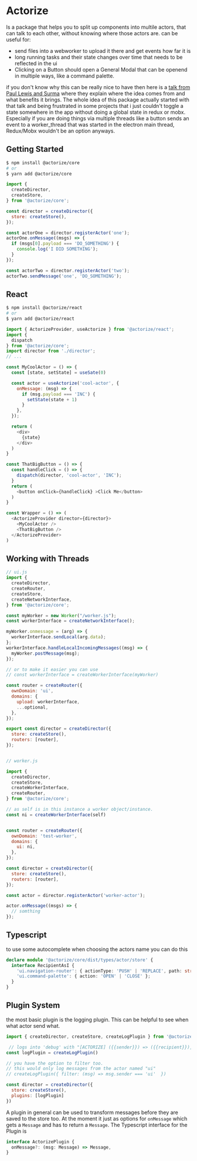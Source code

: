 # Actorize
Is a package that helps you to split up components into multile actors, that can talk to each other, without knowing where those actors are. can be useful for:
- send files into a webworker to upload it there and get events how far it is
- long running tasks and their state changes over time that needs to be reflected in the ui
- Clicking on a Button should open a General Modal that can be openend in multiple ways, like a command palette.

if you don't know why this can be really nice to have then here is a [talk from Paul Lewis and Surma](https://www.youtube.com/watch?v=Vg60lf92EkM&ab_channel=GoogleChromeDevelopers) where they explain where the idea comes from and what benefits it brings. The whole idea of this package actually started with that talk and being frustrated in some projects that i just couldn't toggle a state somewhere in the app without doing a global state in redux or mobx. Especially if you are doing things via multiple threads like a button sends an event to a worker_thread that was started in the electron main thread, Redux/Mobx wouldn't be an option anyways.

## Getting Started

```bash
$ npm install @actorize/core
# or
$ yarn add @actorize/core
```

```javascript
import {
  createDirector,
  createStore,
} from '@actorize/core';

const director = createDirector({
  store: createStore(),
});

const actorOne = director.registerActor('one');
actorOne.onMessage((msgs) => {
  if (msgs[0].payload === 'DO_SOMETHING') {
    console.log('I DID SOMETHING');
  }
});

const actorTwo = director.registerActor('two');
actorTwo.sendMessage('one', 'DO_SOMETHING');
```


## React

```bash
$ npm install @actorize/react
# or
$ yarn add @actorize/react
```


```javascript
import { ActorizeProvider, useActorize } from '@actorize/react';
import {
  dispatch
} from '@actorize/core';
import director from './director';
// ...

const MyCoolActor = () => {
  const [state, setState] = useSate(0)

  const actor = useActorize('cool-actor', {
    onMessage: (msg) => {
      if (msg.payload === 'INC') {
        setState(state + 1)
      }
    },
  });

  return (
    <div>
      {state}
    </div>
  )
}

const ThatBigButton = () => {
  const handleClick = () => {
    dispatch(director, 'cool-actor', 'INC');
  }
  return (
    <button onClick={handleClick} >Click Me</button>
  )
}

const Wrapper = () => (
  <ActorizeProvider director={director}>
    <MyCoolActor />
    <ThatBigButton />
  </ActorizeProvider>
)

```

## Working with Threads

```javascript
// ui.js
import {
  createDirector,
  createRouter,
  createStore,
  createNetworkInterface,
} from '@actorize/core';

const myWorker = new Worker("/worker.js");
const workerInterface = createNetworkInterface();

myWorker.onmessage = (arg) => {
  workerInterface.sendLocal(arg.data);
};
workerInterface.handleLocalIncomingMessages((msg) => {
  myWorker.postMessage(msg);
});

// or to make it easier you can use
// const workerInterface = createWorkerInterface(myWorker)

const router = createRouter({
  ownDomain: 'ui',
  domains: {
    upload: workerInterface,
    ...optional,
  },
});

export const director = createDirector({
  store: createStore(),
  routers: [router],
});


// worker.js

import {
  createDirector,
  createStore,
  createWorkerInterface,
  createRouter,
} from '@actorize/core';

// as self is in this instance a worker object/instance.
const ni = createWorkerInterface(self)


const router = createRouter({
  ownDomain: 'test-worker',
  domains: {
    ui: ni,
  },
});

const director = createDirector({
  store: createStore(),
  routers: [router],
});

const actor = director.registerActor('worker-actor');

actor.onMessage((msgs) => {
  // somthing
});


```

## Typescript
to use some autocomplete when choosing the actors name you can do this
```typescript
declare module '@actorize/core/dist/types/actor/store' {
  interface RecipientAsI {
    'ui.navigation-router': { actionType: 'PUSH' | 'REPLACE', path: string };
    'ui.command-palette': { action: 'OPEN' | 'CLOSE' };
  }
}
```


## Plugin System

the most basic plugin is the logging plugin. This can be helpful to see when what actor send what.
```javascript
import { createDirector, createStore, createLogPlugin } from '@actorize/core'

 // logs into 'debug' with "[ACTORIZE] ({{sender}}) => ({{recipient}}), {{payload}}"
const logPlugin = createLogPlugin()

// you have the option to filter too.
// this would only log messages from the actor named "ui"
// createLogPlugin({ filter: (msg) => msg.sender === 'ui'  })

const director = createDirector({
  store: createStore(),
  plugins: [logPlugin]
})

```

A plugin in general can be used to transform messages before they are saved to the store too. At the moment it just as options for `onMessage` which gets a `Message` and has to return a `Message`.
The Typescript interface for the Plugin is
```typescript
interface ActorizePlugin {
  onMessage?: (msg: Message) => Message,
}
```
